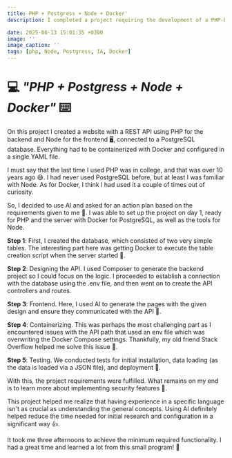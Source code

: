 ```yaml
---
title: PHP + Postgress + Node + Docker'
description: I completed a project requiring the development of a PHP-based REST API with a Node frontend and PostgreSQL database, utilizing AI assistance and Docker for efficiency, demonstrating that general concept understanding outweighs language-specific experience.

date: 2025-06-13 15:01:35 +0300
image: ''
image_caption: ''
tags: [php, Node, Postgress, IA, Docker]
---
```

# 💻 *"PHP + Postgress + Node + Docker"* ⌨️
On this project I created a website with a REST API using PHP for the backend and Node for the frontend 🖥️, connected to a PostgreSQL database. Everything had to be containerized with Docker and configured in a single YAML file.

I must say that the last time I used PHP was in college, and that was over 10 years ago 😅. I had never used PostgreSQL before, but at least I was familiar with Node. As for Docker, I think I had used it a couple of times out of curiosity.

So, I decided to use AI and asked for an action plan based on the requirements given to me 🤖. I was able to set up the project on day 1, ready for PHP and the server with Docker for PostgreSQL, as well as the tools for Node.

**Step 1**: First, I created the database, which consisted of two very simple tables. The interesting part here was getting Docker to execute the table creation script when the server started 🚀.

**Step 2**: Designing the API. I used Composer to generate the backend project so I could focus on the logic. I proceeded to establish a connection with the database using the .env file, and then went on to create the API controllers and routes.

**Step 3**: Frontend. Here, I used AI to generate the pages with the given design and ensure they communicated with the API 🎨.

**Step 4**: Containerizing. This was perhaps the most challenging part as I encountered issues with the API path that used an env file which was overwriting the Docker Compose settings. Thankfully, my old friend Stack Overflow helped me solve this issue 🐳.

**Step 5**: Testing. We conducted tests for initial installation, data loading (as the data is loaded via a JSON file), and deployment 🧪.

With this, the project requirements were fulfilled. What remains on my end is to learn more about implementing security features 🔐.

This project helped me realize that having experience in a specific language isn't as crucial as understanding the general concepts. Using AI definitely helped reduce the time needed for initial research and configuration in a significant way 👍.

It took me three afternoons to achieve the minimum required functionality. I had a great time and learned a lot from this small program! 🎉
